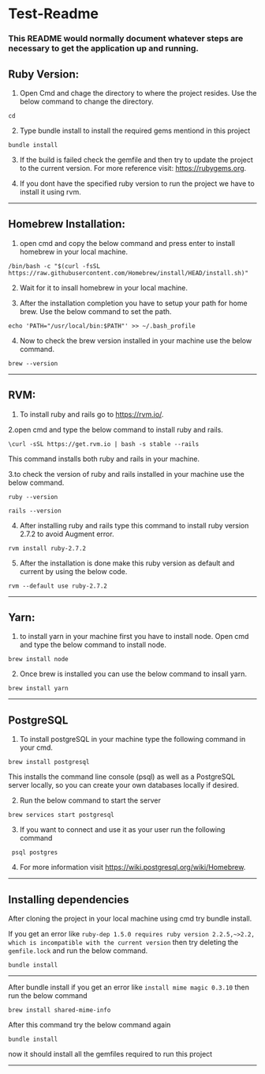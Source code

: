 # Test-Readme

### This README would normally document whatever steps are necessary to get the application up and running.

## Ruby Version: 

1. Open Cmd and chage the directory to where the project resides. Use the below command to change the directory.
```
cd
```

2. Type bundle install to install the required gems mentiond in this project
```
bundle install
```

3. If the build is failed check the gemfile and then try to update the project to the current version. For more reference visit: <https://rubygems.org>.

4. If you dont have the specified ruby version to run the project we have to install it using rvm.


---

## Homebrew Installation:

1. open cmd and copy the below command and press enter to install homebrew in your local machine.
```
/bin/bash -c "$(curl -fsSL https://raw.githubusercontent.com/Homebrew/install/HEAD/install.sh)"
```

2. Wait for it to insall homebrew in your local machine.

3. After the installation completion you have to setup your path for home brew. Use the below command to set the path.
```
echo 'PATH="/usr/local/bin:$PATH"' >> ~/.bash_profile
```

4. Now to check the brew version installed in your machine use the below command.
```
brew --version
```
---

## RVM:

1. To install ruby and rails go to <https://rvm.io/>.

2.open cmd and type the below command to install ruby and rails.
```
\curl -sSL https://get.rvm.io | bash -s stable --rails
```
This command installs both ruby and rails in your machine.

3.to check the version of ruby and rails  installed in your machine use the below command.
```
ruby --version
```

```
rails --version
```

4. After installing ruby and rails type this command to install ruby version 2.7.2 to avoid Augment error.
```
rvm install ruby-2.7.2
```
5. After the installation is done make this ruby version as default and current by using the below code.
```
rvm --default use ruby-2.7.2
```
---

## Yarn:
1. to install yarn in your machine first you have to install node. Open cmd and type the below command to install node.

```
brew install node
```

2. Once brew is installed you can use the below command to insall yarn.
```
brew install yarn
```
---

## PostgreSQL
1. To install postgreSQL in your machine type the following command in your cmd.
```
brew install postgresql
```
This installs the command line console (psql) as well as a PostgreSQL server locally, so you can create your own databases locally if desired.

2. Run the below command to start the server
```
brew services start postgresql
```
3. If you want to connect and use it as your user run the following command
```
 psql postgres
 ```
 
4. For more information visit <https://wiki.postgresql.org/wiki/Homebrew>.

---

## Installing dependencies

After cloning the project in your local machine using cmd try bundle install.

If you get an error like `ruby-dep 1.5.0 requires ruby version 2.2.5,~>2.2, which is incompatible with the current version` then try deleting the `gemfile.lock` and run the below command.
```
bundle install
```
---

After bundle install if you get an error like `install mime magic 0.3.10` then run the below command 
```
brew install shared-mime-info
```
After this command try the below command again 
```
bundle install
```
now it should install all the gemfiles required to run this project

---


             
             
